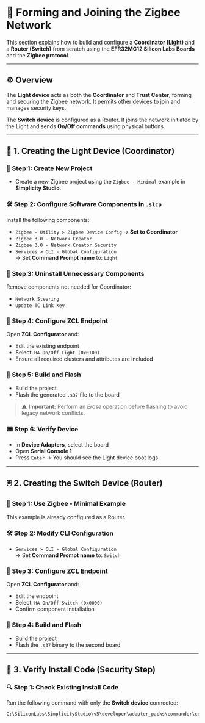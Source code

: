 
# 📡 Forming and Joining the Zigbee Network

This section explains how to build and configure a **Coordinator (Light)** and a **Router (Switch)** from scratch using the **EFR32MG12 Silicon Labs Boards** and the **Zigbee protocol**.

---

## ⚙️ Overview

The **Light device** acts as both the **Coordinator** and **Trust Center**, forming and securing the Zigbee network. It permits other devices to join and manages security keys.

The **Switch device** is configured as a Router. It joins the network initiated by the Light and sends **On/Off commands** using physical buttons.

---

## 🔧 1. Creating the Light Device (Coordinator)

### 🧪 Step 1: Create New Project

- Create a new Zigbee project using the `Zigbee - Minimal` example in **Simplicity Studio**.

### 🛠 Step 2: Configure Software Components in `.slcp`

Install the following components:

- `Zigbee - Utility > Zigbee Device Config` → **Set to Coordinator**
- `Zigbee 3.0 - Network Creator`
- `Zigbee 3.0 - Network Creator Security`
- `Services > CLI - Global Configuration`  
  → Set **Command Prompt name** to: `Light`

### 🔄 Step 3: Uninstall Unnecessary Components

Remove components not needed for Coordinator:

- `Network Steering`
- `Update TC Link Key`

### 🔌 Step 4: Configure ZCL Endpoint

Open **ZCL Configurator** and:

- Edit the existing endpoint
- Select: `HA On/Off Light (0x0100)`
- Ensure all required clusters and attributes are included

### 🧱 Step 5: Build and Flash

- Build the project
- Flash the generated `.s37` file to the board

> ⚠️ **Important:** Perform an *Erase* operation before flashing to avoid legacy network conflicts.

### 📟 Step 6: Verify Device

- In **Device Adapters**, select the board
- Open **Serial Console 1**
- Press `Enter` → You should see the Light device boot logs

---

## 🖲 2. Creating the Switch Device (Router)

### 🧪 Step 1: Use Zigbee - Minimal Example

This example is already configured as a Router.

### 🛠 Step 2: Modify CLI Configuration

- `Services > CLI - Global Configuration`  
  → Set **Command Prompt name** to: `Switch`

### 🔌 Step 3: Configure ZCL Endpoint

Open **ZCL Configurator** and:

- Edit the endpoint
- Select: `HA On/Off Switch (0x0000)`
- Confirm component installation

### 🧱 Step 4: Build and Flash

- Build the project
- Flash the `.s37` binary to the second board

---

## 🧩 3. Verify Install Code (Security Step)

### 🔍 Step 1: Check Existing Install Code

Run the following command with only the **Switch device** connected:

```bash
C:\SiliconLabs\SimplicityStudio\v5\developer\adapter_packs\commander\commander.exe tokendump --tokengroup znet
